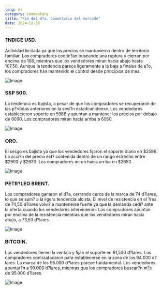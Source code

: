 ```yaml
---
lang: es
category: commentary
title: "Fin del d?a. Comentario del mercado"
date: 2024-12-30
---
```


### ?NDICE USD.

Actividad limitada ya que los precios se mantuvieron dentro de territorio familiar. Los compradores contin?an buscando una ruptura y cierran por encima de 108, mientras que los vendedores miran hacia abajo hasta 107,50. Aunque la tendencia parece ligeramente a la baja a finales de a?o, los compradores han mantenido el control desde principios de mes.

![Image](https://markleighedu.github.io/img/Dec-2024/30-Dec-2024/usdindex.jpg)

### S&P 500.

La tendencia es bajista, a pesar de que los compradores se recuperaron de las p?rdidas anteriores en la sesi?n estadounidense. Los vendedores establecieron soporte en 5986 y apuntan a mantener los precios por debajo de 6000. Los compradores miran hacia arriba a 6050.

![Image](https://markleighedu.github.io/img/Dec-2024/30-Dec-2024//sp500.jpg)

### ORO.

El sesgo es bajista ya que los vendedores fijaron el soporte diario en $2596. La acci?n del precio est? contenida dentro de un rango estrecho entre $2600 y $2630. Los compradores miran hacia arriba en $2650.

![Image](https://markleighedu.github.io/img/Dec-2024/30-Dec-2024/gold.jpg)

### PETR?LEO BRENT.

Los compradores ganaron el d?a, cerrando cerca de la marca de 74 d?lares, lo que se sum? a la ligera tendencia alcista. El nivel de resistencia en el ?rea de 74,50 d?lares volvi? a mantenerse fuerte ya que la demanda cedi? ante la oferta cuando los vendedores intervinieron. Los compradores apuntan por encima de la resistencia mientras que los vendedores miran hacia abajo, a 73,50 d?lares.

![Image](https://markleighedu.github.io/img/Dec-2024/30-Dec-2024/brentoil.jpg)

### BITCOIN.

Los vendedores tienen la ventaja y fijan el soporte en 91,500 d?lares. Los compradores contraatacaron para establecerse en la zona de los 94.000 d?lares. La marca de los 95.000 d?lares parece fundamental. Los vendedores apuntar?n a 90.000 d?lares, mientras que los compradores buscar?n m?s de 95.000 d?lares.

![Image](https://markleighedu.github.io/img/Dec-2024/30-Dec-2024/bitcoin.jpg)

